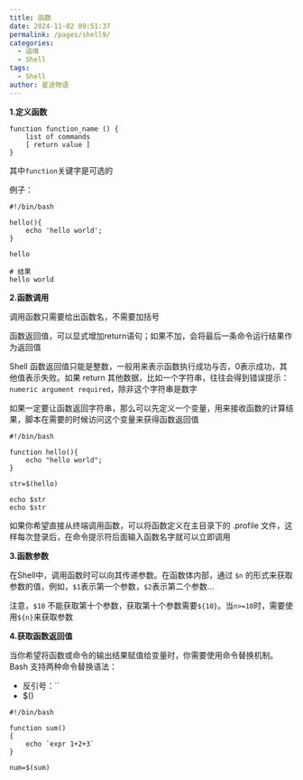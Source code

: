 ```yaml
---
title: 函数
date: 2024-11-02 09:51:37
permalink: /pages/shell9/
categories:
  - 运维
  - Shell
tags:
  - Shell
author: 星途物语
---
```

**1.定义函数**

```shell
function function_name () {
    list of commands
    [ return value ]
}
```

其中`function`关键字是可选的

例子：

```shell
#!/bin/bash

hello(){
	echo 'hello world';
}

hello

# 结果
hello world
```

**2.函数调用**

调用函数只需要给出函数名，不需要加括号

函数返回值，可以显式增加return语句；如果不加，会将最后一条命令运行结果作为返回值

Shell 函数返回值只能是整数，一般用来表示函数执行成功与否，0表示成功，其他值表示失败。如果 return 其他数据，比如一个字符串，往往会得到错误提示：`numeric argument required`，除非这个字符串是数字

如果一定要让函数返回字符串，那么可以先定义一个变量，用来接收函数的计算结果，脚本在需要的时候访问这个变量来获得函数返回值

```shell
#!/bin/bash

function hello(){
	echo "hello world";
}

str=$(hello)

echo $str
echo $str
```

如果你希望直接从终端调用函数，可以将函数定义在主目录下的 .profile 文件，这样每次登录后，在命令提示符后面输入函数名字就可以立即调用

**3.函数参数**

在Shell中，调用函数时可以向其传递参数。在函数体内部，通过 `$n` 的形式来获取参数的值，例如，`$1`表示第一个参数，`$2`表示第二个参数...

注意，`$10` 不能获取第十个参数，获取第十个参数需要`${10}`。当`n>=10`时，需要使用`${n}`来获取参数

**4.获取函数返回值**

当你希望将函数或命令的输出结果赋值给变量时，你需要使用命令替换机制。Bash 支持两种命令替换语法：

- 反引号：\`\`
- $()

```shell
#!/bin/bash

function sum()
{
	echo `expr 1+2+3`
}

num=$(sum)
```